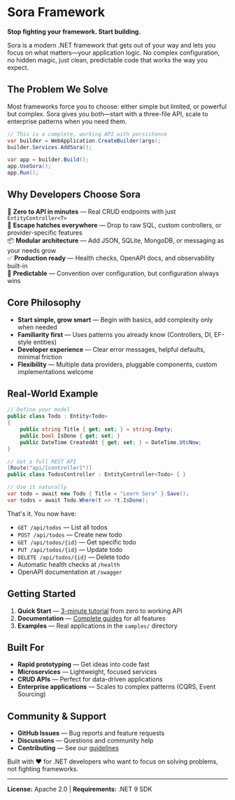 # Sora Framework

**Stop fighting your framework. Start building.**

Sora is a modern .NET framework that gets out of your way and lets you focus on what matters—your application logic. No complex configuration, no hidden magic, just clean, predictable code that works the way you expect.

## The Problem We Solve

Most frameworks force you to choose: either simple but limited, or powerful but complex. Sora gives you both—start with a three-file API, scale to enterprise patterns when you need them.

```csharp
// This is a complete, working API with persistence
var builder = WebApplication.CreateBuilder(args);
builder.Services.AddSora();

var app = builder.Build();
app.UseSora();
app.Run();
```

## Why Developers Choose Sora

🚀 **Zero to API in minutes** — Real CRUD endpoints with just `EntityController<T>`  
🔧 **Escape hatches everywhere** — Drop to raw SQL, custom controllers, or provider-specific features  
📦 **Modular architecture** — Add JSON, SQLite, MongoDB, or messaging as your needs grow  
✅ **Production ready** — Health checks, OpenAPI docs, and observability built-in  
🎯 **Predictable** — Convention over configuration, but configuration always wins  

## Core Philosophy

- **Start simple, grow smart** — Begin with basics, add complexity only when needed
- **Familiarity first** — Uses patterns you already know (Controllers, DI, EF-style entities)
- **Developer experience** — Clear error messages, helpful defaults, minimal friction
- **Flexibility** — Multiple data providers, pluggable components, custom implementations welcome

## Real-World Example

```csharp
// Define your model
public class Todo : Entity<Todo>
{
    public string Title { get; set; } = string.Empty;
    public bool IsDone { get; set; }
    public DateTime CreatedAt { get; set; } = DateTime.UtcNow;
}

// Get a full REST API
[Route("api/[controller]")]
public class TodosController : EntityController<Todo> { }

// Use it naturally
var todo = await new Todo { Title = "Learn Sora" }.Save();
var todos = await Todo.Where(t => !t.IsDone);
```

That's it. You now have:
- `GET /api/todos` — List all todos
- `POST /api/todos` — Create new todo  
- `GET /api/todos/{id}` — Get specific todo
- `PUT /api/todos/{id}` — Update todo
- `DELETE /api/todos/{id}` — Delete todo
- Automatic health checks at `/health`
- OpenAPI documentation at `/swagger`

## Getting Started

1. **Quick Start** — [3-minute tutorial](docs/api/quickstart/) from zero to working API
2. **Documentation** — [Complete guides](docs/api/) for all features
3. **Examples** — Real applications in the `samples/` directory

## Built For

- **Rapid prototyping** — Get ideas into code fast
- **Microservices** — Lightweight, focused services  
- **CRUD APIs** — Perfect for data-driven applications
- **Enterprise applications** — Scales to complex patterns (CQRS, Event Sourcing)

## Community & Support

- **GitHub Issues** — Bug reports and feature requests
- **Discussions** — Questions and community help
- **Contributing** — See our [guidelines](docs/08-engineering-guardrails.md)

Built with ❤️ for .NET developers who want to focus on solving problems, not fighting frameworks.

---

**License:** Apache 2.0 | **Requirements:** .NET 9 SDK
